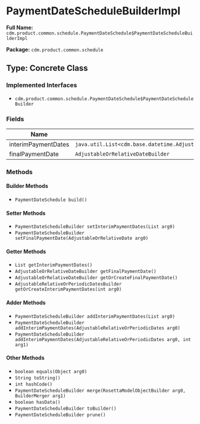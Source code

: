 # PaymentDateScheduleBuilderImpl

**Full Name:** `cdm.product.common.schedule.PaymentDateSchedule$PaymentDateScheduleBuilderImpl`

**Package:** `cdm.product.common.schedule`

## Type: Concrete Class

### Implemented Interfaces

- `cdm.product.common.schedule.PaymentDateSchedule$PaymentDateScheduleBuilder`

### Fields

| Name | Type | Description |
|------|------|-------------|
| interimPaymentDates | `java.util.List<cdm.base.datetime.AdjustableRelativeOrPeriodicDates$AdjustableRelativeOrPeriodicDatesBuilder>` |  |
| finalPaymentDate | `AdjustableOrRelativeDateBuilder` |  |

### Methods

#### Builder Methods

- `PaymentDateSchedule build()`

#### Setter Methods

- `PaymentDateScheduleBuilder setInterimPaymentDates(List arg0)`
- `PaymentDateScheduleBuilder setFinalPaymentDate(AdjustableOrRelativeDate arg0)`

#### Getter Methods

- `List getInterimPaymentDates()`
- `AdjustableOrRelativeDateBuilder getFinalPaymentDate()`
- `AdjustableOrRelativeDateBuilder getOrCreateFinalPaymentDate()`
- `AdjustableRelativeOrPeriodicDatesBuilder getOrCreateInterimPaymentDates(int arg0)`

#### Adder Methods

- `PaymentDateScheduleBuilder addInterimPaymentDates(List arg0)`
- `PaymentDateScheduleBuilder addInterimPaymentDates(AdjustableRelativeOrPeriodicDates arg0)`
- `PaymentDateScheduleBuilder addInterimPaymentDates(AdjustableRelativeOrPeriodicDates arg0, int arg1)`

#### Other Methods

- `boolean equals(Object arg0)`
- `String toString()`
- `int hashCode()`
- `PaymentDateScheduleBuilder merge(RosettaModelObjectBuilder arg0, BuilderMerger arg1)`
- `boolean hasData()`
- `PaymentDateScheduleBuilder toBuilder()`
- `PaymentDateScheduleBuilder prune()`

